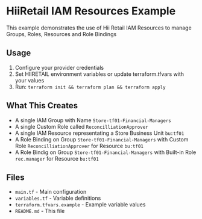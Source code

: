 # HiiRetail IAM Resources Example

This example demonstrates the use of Hii Retail IAM Resources to manage Groups, Roles, Resources and Role Bindings

## Usage

1. Configure your provider credentials
2. Set HIIRETAIL environment variables or update terraform.tfvars with your values
3. Run: `terraform init && terraform plan && terraform apply`

## What This Creates

- A single IAM Group with Name `Store-tf01-Financial-Managers`
- A single Custom Role called `ReconcilliationApprover`
- A single IAM Resource representating a Store Business Unit `bu:tf01`
- A Role Binding on Group `Store-tf01-Financial-Managers` with Custom Role `ReconcilliationApprover` for Resource `bu:tf01`
- A Role Bindig on Group `Store-tf01-Financial-Managers` with Built-in Role `rec.manager` for Resource `bu:tf01`

## Files

- `main.tf` - Main configuration
- `variables.tf` - Variable definitions  
- `terraform.tfvars.example` - Example variable values
- `README.md` - This file